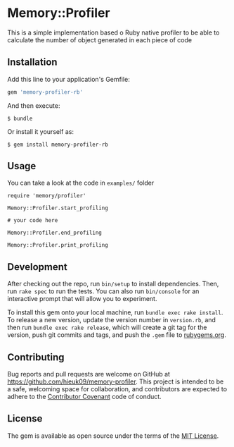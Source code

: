 # Memory::Profiler

This is a simple implementation based o Ruby native profiler to be able to
calculate the number of object generated in each piece of code

## Installation

Add this line to your application's Gemfile:

```ruby
gem 'memory-profiler-rb'
```

And then execute:

    $ bundle

Or install it yourself as:

    $ gem install memory-profiler-rb

## Usage

You can take a look at the code in `examples/` folder

```
require 'memory/profiler'

Memory::Profiler.start_profiling

# your code here

Memory::Profiler.end_profiling

Memory::Profiler.print_profiling
```


## Development

After checking out the repo, run `bin/setup` to install dependencies. Then, run `rake spec` to run the tests. You can also run `bin/console` for an interactive prompt that will allow you to experiment.

To install this gem onto your local machine, run `bundle exec rake install`. To release a new version, update the version number in `version.rb`, and then run `bundle exec rake release`, which will create a git tag for the version, push git commits and tags, and push the `.gem` file to [rubygems.org](https://rubygems.org).

## Contributing

Bug reports and pull requests are welcome on GitHub at https://github.com/hieuk09/memory-profiler. This project is intended to be a safe, welcoming space for collaboration, and contributors are expected to adhere to the [Contributor Covenant](http://contributor-covenant.org) code of conduct.


## License

The gem is available as open source under the terms of the [MIT License](http://opensource.org/licenses/MIT).


